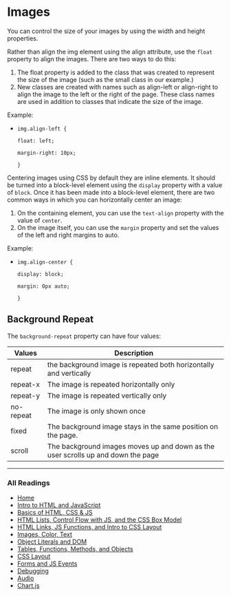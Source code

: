 # Images

You can control the size of your images by using the width and height properties.

Rather than align the img element using the align attribute, use the `float` property to align the images. There are two ways to do this:

1. The float property is added to the class that was created to represent the size of the image (such as the small class in our example.)
2. New classes are created with names such as align-left or align-right to align the image to the left or the right of the page. These class names are used in addition to classes that indicate the size of the image.

Example:

* `img.align-left {`
  
  `float: left;`

  `margin-right: 10px;`
  
  `}`

Centering images using CSS by default they are inline elements. It should be turned into a block-level element using the `display` property with a value of `block`. Once it has been made into a block-level element, there are two common ways in which you can horizontally center an image:

1. On the containing element, you can use the `text-align` property with the value of `center`.
2. On the image itself, you can use the `margin` property and set the values of the left and right margins to auto.

Example:

* `img.align-center {`
  
  `display: block;`

  `margin: Opx auto;`

  `}`

## Background Repeat

The `background-repeat` property can have four values:

| Values     |Description|
| ---------  | ------------          |
| repeat |  the background image is repeated both horizontally and vertically|
| repeat-x | The image is repeated horizontally only              |
| repeat-y | The image is repeated vertically only          |
| no-repeat        | The image is only shown once     |
| fixed     | The background image stays in the same position on the page.   |
| scroll        | The background images moves up and down as the user scrolls up and down the page   |

***

### All Readings

* [Home](README.md)
* [Intro to HTML and JavaScript](class-01.md)
* [Basics of HTML, CSS & JS](class-02.md)
* [HTML Lists, Control Flow with JS, and the CSS Box Model](class-03.md)
* [HTML Links, JS Functions, and Intro to CSS Layout](class-04.md)
* [Images, Color, Text](class-05.md)
* [Object Literals and DOM](class-06.md)
* [Tables, Functions, Methods, and Objects](class-07.md)
* [CSS Layout](class-08.md)
* [Forms and JS Events](class-09.md)
* [Debugging](class-10.md)
* [Audio](class-11.md)
* [Chart.js](class-12.md)
